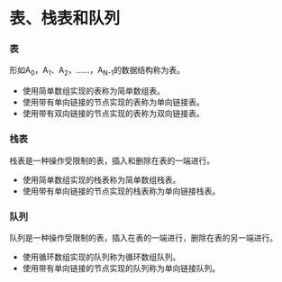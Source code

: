 # 表、栈表和队列

### 表

形如A<sub>0</sub>，A<sub>1</sub>、A<sub>2</sub>，……，A<sub>N-1</sub>的数据结构称为表。

- 使用简单数组实现的表称为简单数组表。
- 使用带有单向链接的节点实现的表称为单向链接表。
- 使用带有双向链接的节点实现的表称为双向链接表。

### 栈表

栈表是一种操作受限制的表，插入和删除在表的一端进行。

- 使用简单数组实现的栈表称为简单数组栈表。
- 使用带有单向链接的节点实现的栈表称为单向链接栈表。

### 队列

队列是一种操作受限制的表，插入在表的一端进行，删除在表的另一端进行。

- 使用循环数组实现的队列称为循环数组队列。
- 使用带有单向链接的节点实现的队列称为单向链接队列。
